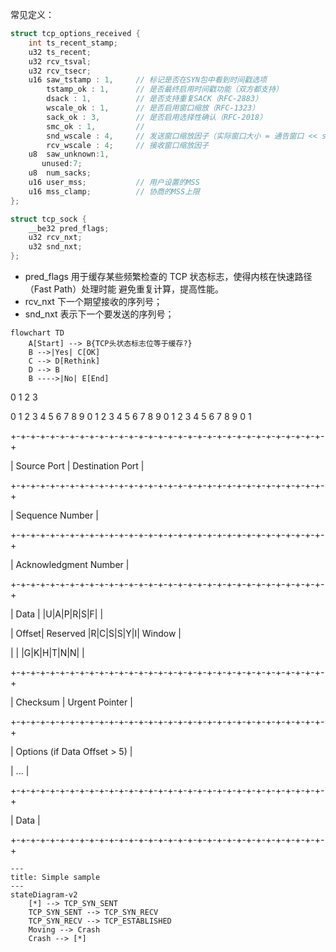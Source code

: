 常见定义：
```C
struct tcp_options_received {
    int ts_recent_stamp;    
    u32 ts_recent;
    u32	rcv_tsval;
    u32	rcv_tsecr;
    u16 saw_tstamp : 1,     // 标记是否在SYN包中看到时间戳选项
        tstamp_ok : 1,      // 是否最终启用时间戳功能（双方都支持）
        dsack : 1,          // 是否支持重复SACK（RFC-2883）
        wscale_ok : 1,      // 是否启用窗口缩放（RFC-1323）
        sack_ok : 3,        // 是否启用选择性确认（RFC-2018）
        smc_ok : 1,         // 
        snd_wscale : 4,     // 发送窗口缩放因子（实际窗口大小 = 通告窗口 << snd_wscale）
        rcv_wscale : 4;     // 接收窗口缩放因子
    u8	saw_unknown:1,
       unused:7;
    u8	num_sacks;
    u16	user_mss;           // 用户设置的MSS
    u16	mss_clamp;          // 协商的MSS上限
};
```

```C
struct tcp_sock {
    __be32 pred_flags;
    u32 rcv_nxt;
    u32 snd_nxt;
};
```
+ pred_flags
  用于缓存某些频繁检查的 TCP 状态标志，使得内核在快速路径（Fast Path）处理时能 避免重复计算，提高性能。
+ rcv_nxt
  下一个期望接收的序列号；
+ snd_nxt
  表示下一个要发送的序列号；

```mermaid
flowchart TD
    A[Start] --> B{TCP头状态标志位等于缓存?}
    B -->|Yes| C[OK]
    C --> D[Rethink]
    D --> B
    B ---->|No| E[End]

```
  
 0                   1                   2                   3
 
 0 1 2 3 4 5 6 7 8 9 0 1 2 3 4 5 6 7 8 9 0 1 2 3 4 5 6 7 8 9 0 1
 
+-+-+-+-+-+-+-+-+-+-+-+-+-+-+-+-+-+-+-+-+-+-+-+-+-+-+-+-+-+-+-+-+

|          Source Port          |       Destination Port        |

+-+-+-+-+-+-+-+-+-+-+-+-+-+-+-+-+-+-+-+-+-+-+-+-+-+-+-+-+-+-+-+-+

|                        Sequence Number                        |

+-+-+-+-+-+-+-+-+-+-+-+-+-+-+-+-+-+-+-+-+-+-+-+-+-+-+-+-+-+-+-+-+

|                    Acknowledgment Number                      |

+-+-+-+-+-+-+-+-+-+-+-+-+-+-+-+-+-+-+-+-+-+-+-+-+-+-+-+-+-+-+-+-+

|  Data |           |U|A|P|R|S|F|                               |

| Offset| Reserved  |R|C|S|S|Y|I|            Window             |

|       |           |G|K|H|T|N|N|                               |

+-+-+-+-+-+-+-+-+-+-+-+-+-+-+-+-+-+-+-+-+-+-+-+-+-+-+-+-+-+-+-+-+

|           Checksum            |         Urgent Pointer        |

+-+-+-+-+-+-+-+-+-+-+-+-+-+-+-+-+-+-+-+-+-+-+-+-+-+-+-+-+-+-+-+-+

|                    Options (if Data Offset > 5)               |

|                             ...                               |

+-+-+-+-+-+-+-+-+-+-+-+-+-+-+-+-+-+-+-+-+-+-+-+-+-+-+-+-+-+-+-+-+

|                             Data                              |

+-+-+-+-+-+-+-+-+-+-+-+-+-+-+-+-+-+-+-+-+-+-+-+-+-+-+-+-+-+-+-+-+

```mermaid
---
title: Simple sample
---
stateDiagram-v2
    [*] --> TCP_SYN_SENT
    TCP_SYN_SENT --> TCP_SYN_RECV
    TCP_SYN_RECV --> TCP_ESTABLISHED
    Moving --> Crash
    Crash --> [*]

```
